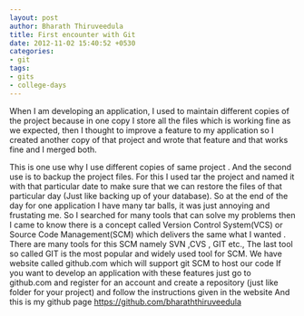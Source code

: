 ```yaml
---
layout: post
author: Bharath Thiruveedula
title: First encounter with Git
date: 2012-11-02 15:40:52 +0530
categories:
- git
tags:
- gits
- college-days
---
```


When I am developing an application, I used to maintain different copies of the project because in one copy I store all the files which is working fine as we expected, then I thought to improve a feature to my application so I created another copy of that project and wrote that feature and that works fine and I merged both.

This is one use why I use different copies of same project . And the second use is to backup the project files. For this I used tar the project and named it with that particular date to make sure that we can restore the files of that particular day (Just like backing up of your database). So at the end of the day for one application I have many tar balls, it was just annoying and frustating me. So I searched for many tools that can solve my problems then I came to know there is a concept called Version Control System(VCS) or Source Code Management(SCM) which delivers the same what I wanted . There are many tools for this SCM namely SVN ,CVS , GIT etc., The last tool so called GIT is the most popular and widely used tool for SCM. We have website called github.com which will support git SCM to host our code If you want to develop an application with these features just go to github.com and register for an account and create a repository (just like folder for your project) and follow the instructions given in the website And this is my github page https://github.com/bharaththiruveedula

